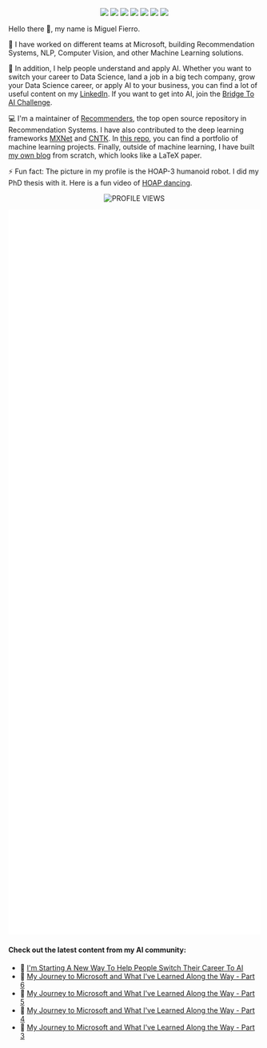 <p align="center">
  <a href="https://www.linkedin.com/comm/mynetwork/discovery-see-all?usecase=PEOPLE_FOLLOWS&followMember=miguelgfierro" target="_blank"><img src="https://img.shields.io/badge/Linkedin-Follow%20Miguel-blue?logo=linkedin" /></a>
  <a href="https://miguelgfierro.com/?utm_source=github&utm_medium=profile&utm_campaign=github-readme" target="_blank"><img src="https://img.shields.io/badge/Blog-Visit%20miguelgfierro.com-blue.svg" /></a>
  <a href="https://x.com/intent/follow?screen_name=miguelgfierro" target="_blank"><img src="https://img.shields.io/badge/%40miguelgfierro-_?style=flat&logo=X&label=Follow&color=blue" /></a>
  <a href="https://www.youtube.com/channel/UCQvJe9CLvqMI0yav_kbfVaw?app=desktop&sub_confirmation=1" target="_blank"><img src="https://img.shields.io/badge/%40miguelgfierro-_?style=flat&logo=YouTube&label=Subscribe&color=blue" /></a>
  <a href="https://www.instagram.com/miguelgfierro/" target="_blank"><img src="https://img.shields.io/badge/%40miguelgfierro-_?style=flat&logo=Instagram&logoColor=white&label=Follow&color=blue" /></a>
  <a href="https://www.facebook.com/miguelgfierro" target="_blank"><img src="https://img.shields.io/badge/miguelgfierro-_?style=flat&logo=Facebook&label=Follow&color=blue" /></a>
  <a href="https://www.tiktok.com/@miguelgfierro" target="_blank"><img src="https://img.shields.io/badge/%40miguelgfierro-_?style=flat&logo=TikTok&label=Follow&color=blue" /></a>

</p>

Hello there 👋, my name is Miguel Fierro.

🤖 I have worked on different teams at Microsoft, building Recommendation Systems, NLP, Computer Vision, and other Machine Learning solutions.

💬 In addition, I help people understand and apply AI. Whether you want to switch your career to Data Science, land a job in a big tech company, grow your Data Science career, or apply AI to your business, you can find a lot of useful content on my [LinkedIn](https://www.linkedin.com/comm/mynetwork/discovery-see-all?usecase=PEOPLE_FOLLOWS&followMember=miguelgfierro). If you want to get into AI, join the [Bridge To AI Challenge](https://www.datacean.com/bridge-to-ai-challenge).

💻 I'm a maintainer of [Recommenders](https://github.com/microsoft/recommenders), the top open source repository in Recommendation Systems. I have also contributed to the deep learning frameworks [MXNet](https://github.com/apache/mxnet/commits?author=miguelgfierro) and [CNTK](https://github.com/microsoft/cntk). In [this repo](https://github.com/miguelgfierro/ai_projects), you can find a portfolio of machine learning projects. Finally, outside of machine learning, I have built [my own blog](https://github.com/miguelgfierro/sciblog) from scratch, which looks like a LaTeX paper. 

⚡ Fun fact: The picture in my profile is the HOAP-3 humanoid robot. I did my PhD thesis with it. Here is a fun video of [HOAP dancing](https://www.youtube.com/watch?v=fbu2cYW08HQ).

<p align="center">
  <img src="https://komarev.com/ghpvc/?username=miguelgfierro&label=Profile%20views&color=blue&style=flat" alt="PROFILE VIEWS"/>
</p>

<p align="center">
  <img src="/github-metrics.svg" alt="Metrics" width="600">
</p>

#### Check out the latest content from my AI community:

<!-- BLOG-POST-LIST:START -->
- 🤖 [I'm Starting A New Way To Help People Switch Their Career To AI](https://miguelgfierro.substack.com/p/im-starting-a-new-way-to-help-people)
- 🤖 [My Journey to Microsoft and What I've Learned Along the Way - Part 6](https://miguelgfierro.substack.com/p/my-journey-to-microsoft-and-what-f50)
- 🤖 [My Journey to Microsoft and What I've Learned Along the Way - Part 5](https://miguelgfierro.substack.com/p/my-journey-to-microsoft-and-what-8d6)
- 🤖 [My Journey to Microsoft and What I've Learned Along the Way - Part 4](https://miguelgfierro.substack.com/p/my-journey-to-microsoft-and-what-f14)
- 🤖 [My Journey to Microsoft and What I've Learned Along the Way - Part 3](https://miguelgfierro.substack.com/p/my-journey-to-microsoft-and-what-db7)
<!-- BLOG-POST-LIST:END -->
